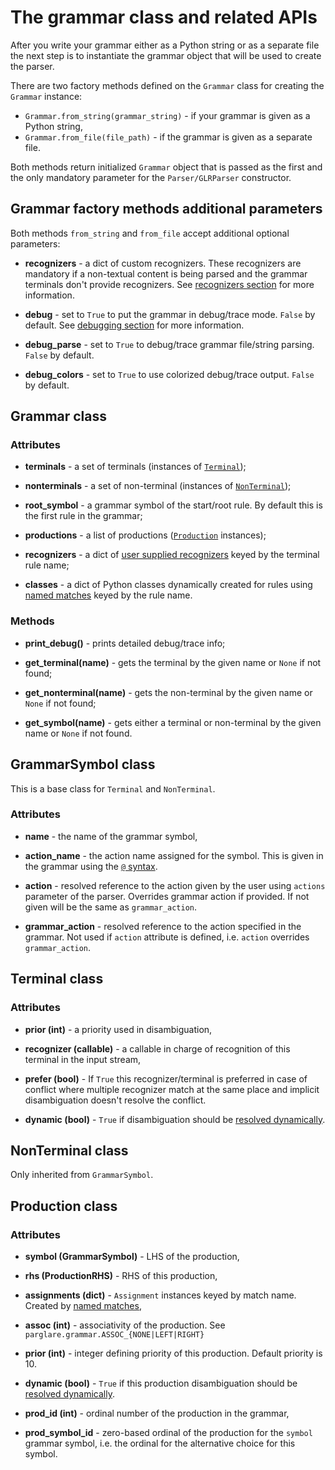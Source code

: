 # The grammar class and related APIs

After you write your grammar either as a Python string or as a separate file the
next step is to instantiate the grammar object that will be used to create the
parser.

There are two factory methods defined on the `Grammar` class for creating the
`Grammar` instance:

- `Grammar.from_string(grammar_string)` - if your grammar is given as a Python
  string,
- `Grammar.from_file(file_path)` - if the grammar is given as a separate file.

Both methods return initialized `Grammar` object that is passed as the first and
the only mandatory parameter for the `Parser/GLRParser` constructor.


## Grammar factory methods additional parameters

Both methods `from_string` and `from_file` accept additional optional
parameters:

- **recognizers** - a dict of custom recognizers. These recognizers are mandatory
  if a non-textual content is being parsed and the grammar terminals don't
  provide recognizers. See [recognizers section](./recognizers.md) for more
  information.

- **debug** - set to `True` to put the grammar in debug/trace mode. `False` by
  default. See [debugging section](./debugging.md) for more information.

- **debug_parse** - set to `True` to debug/trace grammar file/string parsing.
  `False` by default.

- **debug_colors** - set to `True` to use colorized debug/trace output. `False` by
  default.


## Grammar class

### Attributes

- **terminals** - a set of terminals (instances of [`Terminal`](#terminal));

- **nonterminals** - a set of non-terminal (instances
  of [`NonTerminal`](#nonterminal));

- **root_symbol** - a grammar symbol of the start/root rule. By default this is
  the first rule in the grammar;

- **productions** - a list of productions ([`Production`](#production)
  instances);

- **recognizers** - a dict of [user supplied recognizers](./recognizers.md)
  keyed by the terminal rule name;

- **classes** - a dict of Python classes dynamically created for rules
  using [named matches](./grammar_language.md#named-matches-assignments) keyed
  by the rule name.

### Methods

- **print_debug()** - prints detailed debug/trace info;

- **get_terminal(name)** - gets the terminal by the given name or `None` if
  not found;

- **get_nonterminal(name)** - gets the non-terminal by the given name or `None`
  if not found;

- **get_symbol(name)** - gets either a terminal or non-terminal by the given
  name or `None` if not found.


## GrammarSymbol class

This is a base class for `Terminal` and `NonTerminal`.

### Attributes

- **name** - the name of the grammar symbol,

- **action_name** - the action name assigned for the symbol. This is given in
  the grammar using the [`@` syntax](./grammar_language.md#).

- **action** - resolved reference to the action given by the user using
  `actions` parameter of the parser. Overrides grammar action if provided. If
  not given will be the same as `grammar_action`.

- **grammar_action** - resolved reference to the action specified in the
  grammar. Not used if `action` attribute is defined, i.e. `action` overrides
  `grammar_action`.



## Terminal class

### Attributes

- **prior (int)** - a priority used in disambiguation,

- **recognizer (callable)** - a callable in charge of recognition of this terminal
  in the input stream,

- **prefer (bool)** - If `True` this recognizer/terminal is preferred in case of
  conflict where multiple recognizer match at the same place and implicit
  disambiguation doesn't resolve the conflict.

- **dynamic (bool)** - `True` if disambiguation should
  be [resolved dynamically](./disambiguation.md#dynamic-disambiguation-filter).


## NonTerminal class

Only inherited from `GrammarSymbol`.


## Production class

### Attributes

- **symbol (GrammarSymbol)** - LHS of the production,

- **rhs (ProductionRHS)** - RHS of this production,

- **assignments (dict)** - `Assignment` instances keyed by match name. Created
  by [named matches](./grammar_language.md#named-matches-assignments),

- **assoc (int)** - associativity of the production. See
  `parglare.grammar.ASSOC_{NONE|LEFT|RIGHT}`

- **prior (int)** - integer defining priority of this production. Default
  priority is 10.

- **dynamic (bool)** - `True` if this production disambiguation should
  be [resolved dynamically]().

- **prod_id (int)** - ordinal number of the production in the grammar,

- **prod_symbol_id** - zero-based ordinal of the production for the `symbol`
  grammar symbol, i.e. the ordinal for the alternative choice for this symbol.
